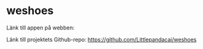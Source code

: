 # weshoes

Länk till appen på webben:


Länk till projektets Github-repo:
https://github.com/Littlepandacai/weshoes


